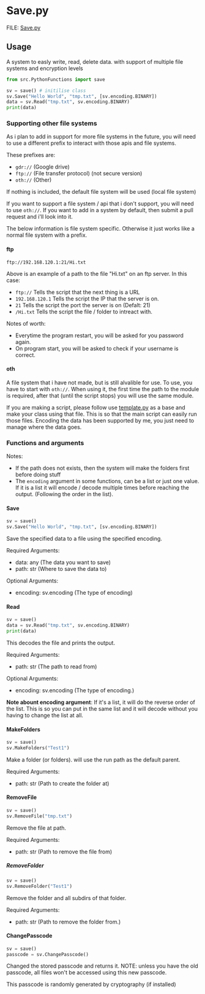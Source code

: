 # Save.py

FILE: [Save.py](../src/PythonFunctions/Save.py)

## Usage

A system to easly write, read, delete data. with support of multiple file systems and encryption levels

```py
from src.PythonFunctions import save

sv = save() # initilise class
sv.Save("Hello World", "tmp.txt", [sv.encoding.BINARY])
data = sv.Read("tmp.txt", sv.encoding.BINARY)
print(data)
```

### Supporting other file systems

As i plan to add in support for more file systems in the future, you will need to use a different prefix to interact with those apis and file systems.

These prefixes are:

- `gdr://` (Google drive)
- `ftp://` (File transfer protocol) (not secure version)
- `oth://` (Other)

If nothing is included, the default file system will be used (local file system)

If you want to support a file system / api that i don't support, you will need to use `oth://`. If you want to add in a system by default, then submit a pull request and i'll look into it.

The below information is file system specific. Otherwise it just works like a normal file system with a prefix.

#### ftp

`ftp://192.168.120.1:21/Hi.txt`

Above is an example of a path to the file "Hi.txt" on an ftp server.
In this case:

- `ftp://` Tells the script that the next thing is a URL
- `192.168.120.1` Tells the script the IP that the server is on.
- `21` Tells the script the port the server is on (Defalt: 21)
- `/Hi.txt` Tells the script the file / folder to intreact with.

Notes of worth:

- Everytime the program restart, you will be asked for you password again.
- On program start, you will be asked to check if your username is correct.

#### oth

A file system that i have not made, but is still alvalible for use. To use, you have to start with `oth://`. When using it, the first time the path to the module is required, after that (until the script stops) you will use the same module.

If you are making a script, please follow use [template.py](../src/PythonFunctions/SaveModules/template.py) as a base and make your class using that file. This is so that the main script can easily run those files. Encoding the data has been supported by me, you just need to manage where the data goes.

### Functions and arguments

Notes:

- If the path does not exists, then the system will make the folders first before doing stuff
- The `encoding` argument in some functions, can be a list or just one value. If it is a list it will encode / decode multiple times before reaching the output. (Following the order in the list).

#### Save

```py
sv = save()
sv.Save("Hello World", "tmp.txt", [sv.encoding.BINARY])
```

Save the specified data to a file using the specified encoding.

Required Arguments:

- data: any (The data you want to save)
- path: str (Where to save the data to)

Optional Arguments:

- encoding: sv.encoding (The type of encoding)

#### Read

```py
sv = save()
data = sv.Read("tmp.txt", sv.encoding.BINARY)
print(data)
```

This decodes the file and prints the output.

Required Arguments:

- path: str (The path to read from)

Optional Arguments:

- encoding: sv.encoding (The type of encoding.)

**Note abount encoding argument**:
If it's a list, it will do the reverse order of the list. This is so you can put in the same list and it will decode without you having to change the list at all.

#### MakeFolders

```py
sv = save()
sv.MakeFolders("Test1")
```

Make a folder (or folders). will use the run path as the default parent.

Required Arguments:

- path: str (Path to create the folder at)

#### RemoveFile

```py
sv = save()
sv.RemoveFile("tmp.txt")
```

Remove the file at path.

Required Arguments:

- path: str (Path to remove the file from)

##### RemoveFolder

```py
sv = save()
sv.RemoveFolder("Test1")
```

Remove the folder and all subdirs of that folder.

Required Arguments:

- path: str (Path to remove the folder from.)

#### ChangePasscode

```py
sv = save()
passcode = sv.ChangePasscode()
```

Changed the stored passcode and returns it. NOTE: unless you have the old passcode, all files won't be accessed using this new passcode.

This passcode is randomly generated by cryptography (if installed)